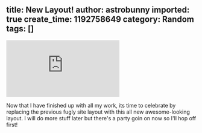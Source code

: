 title: New Layout!
author: astrobunny
imported: true
create_time: 1192758649
category: Random
tags: []
---
 [![wtf cup](http://gallery.astrobunny.net/main.php?g2_view=core.DownloadItem&g2_itemId=1032&g2_serialNumber=2)](http://gallery.astrobunny.net/main.php?g2_view=core.DownloadItem&g2_itemId=1030 "wtf cup")  
  
Now that I have finished up with all my work, its time to celebrate by replacing the previous fugly site layout with this all new awesome-looking layout. I will do more stuff later but there's a party goin on now so I'll hop off first!